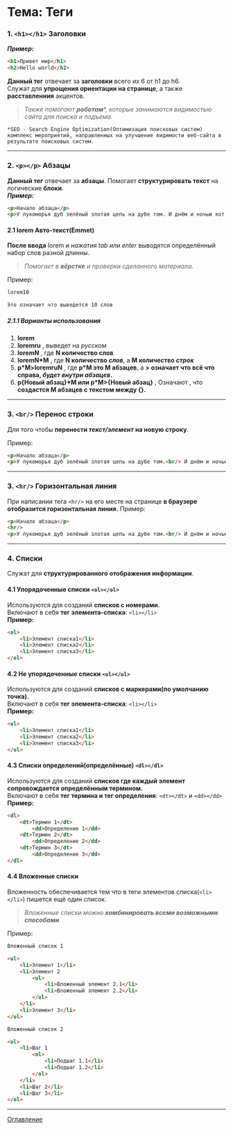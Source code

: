 # Тема: Теги
### 1. `<h1></h1>` Заголовки
_**Пример:**_
```HTML
<h1>Привет мир</h1>
<h2>Hello world</h2>
```

**Данный тег** отвечает за **заголовки** всего их 6 от h1 до h6.  
Служат для **упрощения ориентации на странице**, а также **расставленния** акцентов. 
> _Также помогают **роботам***, которые занимаются видимостью сайта для поиска и подъёма._
    
    *SEO - Search Engine Optimization(Оптимизация поисковых систем) комплекс мероприятий, направленных на улучшение видимости веб-сайта в результате поисковых систем.
***

### 2. `<p></p>` Абзацы
**Данный тег** отвечает за **абзацы**. Помогает **структурировать текст** на логические **блоки**.  
_**Пример:**_
```HTML
<p>Начало абзаца</p>
<p>У лукоморья дуб зелёный злотая цепь на дубе том. И днём и ночью кот учёный всё ходит по цепи кругом.</p>
```
#### 2.1 lorem Авто-текст(Emmet)
**После ввода** lorem и _нажатия tab или enter_ выводятся определённый набор слов разной длинны.

>_Помогает в **вёрстке** и проверки сделанного материала._  

Пример:
```HTML
lorem10

Это означает что выведется 10 слов
```
##### 2.1.1 **Варианты использования**
1. **lorem**
2. **loremru** , выведет на *русском*
2. **loremN** , где **N количество слов**
3. **loremN*M** , где **N количество _слов_**, а **M количество _строк_**
4. **p*M>loremruN** , где **p\*M это M абзацев**, а **> означает что всё что справа, _будет внутри абзацев_.**
5. **p{Новый абзац}\*M или p\*M>{Новый абзац}** , Означают , что **создастся M абзацев c текстом между {}.**
***
### 3. `<br/>` Перенос строки
Для того чтобы **перенести _текст/элемент_ на новую строку**.

Пример:
```HTML
<p>Начало абзаца</p>
<p>У лукоморья дуб зелёный злотая цепь на дубе том.<br/> И днём и ночью кот учёный всё ходит по цепи кругом.</p>
```
***

### 3. `<hr/>` Горизонтальная линия
При написании тега `<hr/>` на его месте на странице **в браузере отобразится горизонтальная линия.**
Пример:
```HTML
<p>Начало абзаца</p>
<hr/>
<p>У лукоморья дуб зелёный злотая цепь на дубе том.<br/> И днём и ночью кот учёный всё ходит по цепи кругом.</p>
```
***
### 4. Списки
Служат для **структурированного отображения информации**.

#### 4.1 Упорядоченные списки `<ol></ol>`
Используются для созданий **списков с номерами.**  
Включают в себя **тег элемента-списка**: `<li></li>`  
**Пример:**
```HTML
<ol>
    <li>Элемент списка1</li>
    <li>Элемент списка2</li>
    <li>Элемент списка3</li>
</ol>
```

#### 4.2 Не упорядоченные списки `<ul></ul>`
Используются для созданий **списков с маркерами(по умолчанию точка).**  
Включают в себя **тег элемента-списка**: `<li></li>`  
**Пример:**
```HTML
<ul>
    <li>Элемент списка1</li>
    <li>Элемент списка2</li>
    <li>Элемент списка3</li>
</ul>
```
#### 4.3 Списки определений(определённые) `<dl></dl>`
Используются для созданий **списков где каждый элемент сопровождается определённым термином.**  
Включают в себя **тег термина и тег определения**: `<dt></dt>` и `<dd></dd>` 
**Пример:**
```HTML
<dl>
    <dt>Термин 1</dt>
        <dd>Определение 1</dd>
    <dt>Термин 2</dt>
        <dd>Определение 2</dd>
    <dt>Термин 3</dt>
        <dd>Определение 3</dd>
</dl>
```
#### 4.4 Вложенные списки
Вложенность обеспечивается тем что в теги элементов списка(`<li></li>`) пишется ещё один список.  

>_Вложенные списки можно **комбинировать всеми возможными способами**_

Пример:
```HTML
Вложенный список 1

<ul>
    <li>Элемент 1</li>
    <li>Элемент 2
        <ul>
            <li>Вложенный элемент 2.1</li>
            <li>Вложенный элемент 2.2</li>
        </ul>
    </li>
    <li>Элемент 3</li>
</ul>

Вложенный список 2

<ol>
    <li>Шаг 1
        <ol>
            <li>Подшаг 1.1</li>
            <li>Подшаг 1.2</li>
        </ol>
    </li>
    <li>Шаг 2</li>
    <li>Шаг 3</li>
</ol>
```

***
[Оглавление](./../001_markdown/03_menu.md)